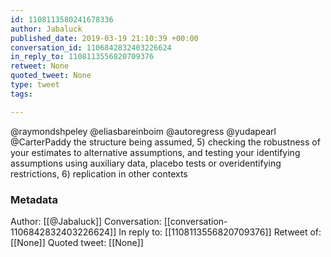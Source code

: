 ```yaml
---
id: 1108113580241678336
author: Jabaluck
published_date: 2019-03-19 21:10:39 +00:00
conversation_id: 1106842832403226624
in_reply_to: 1108113556820709376
retweet: None
quoted_tweet: None
type: tweet
tags:

---
```


@raymondshpeley @eliasbareinboim @autoregress @yudapearl @CarterPaddy the structure being assumed, 5) checking the robustness of your estimates to alternative assumptions, and testing your identifying assumptions using auxiliary data, placebo tests or overidentifying restrictions, 6) replication in other contexts

### Metadata

Author: [[@Jabaluck]]
Conversation: [[conversation-1106842832403226624]]
In reply to: [[1108113556820709376]]
Retweet of: [[None]]
Quoted tweet: [[None]]

